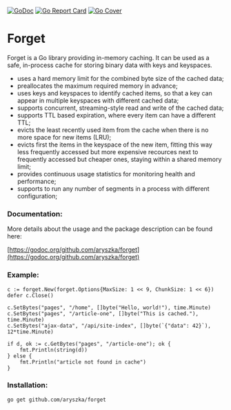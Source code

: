 [![GoDoc](https://godoc.org/github.com/aryszka/forget?status.svg)](https://godoc.org/github.com/aryszka/forget)
[![Go Report Card](https://goreportcard.com/badge/github.com/aryszka/forget)](https://goreportcard.com/report/github.com/aryszka/forget)
[![Go Cover](https://gocover.io/_badge/github.com/aryszka/forget)](https://gocover.io/github.com/aryszka/forget)

# Forget

Forget is a Go library providing in-memory caching. It can be used as a safe, in-process cache for storing binary
data with keys and keyspaces.

- uses a hard memory limit for the combined byte size of the cached data;
- preallocates the maximum required memory in advance;
- uses keys and keyspaces to identify cached items, so that a key can appear in multiple keyspaces with
  different cached data; 
- supports concurrent, streaming-style read and write of the cached data;
- supports TTL based expiration, where every item can have a different TTL;
- evicts the least recently used item from the cache when there is no more space for new items (LRU);
- evicts first the items in the keyspace of the new item, fitting this way less frequently accessed but more
  expensive recources next to frequently accessed but cheaper ones, staying within a shared memory limit;
- provides continuous usage statistics for monitoring health and performance;
- supports to run any number of segments in a process with different configuration;

### Documentation:

More details about the usage and the package description can be found here:

[https://godoc.org/github.com/aryszka/forget](https://godoc.org/github.com/aryszka/forget)

### Example:

```
c := forget.New(forget.Options{MaxSize: 1 << 9, ChunkSize: 1 << 6})
defer c.Close()

c.SetBytes("pages", "/home", []byte("Hello, world!"), time.Minute)
c.SetBytes("pages", "/article-one", []byte("This is cached."), time.Minute)
c.SetBytes("ajax-data", "/api/site-index", []byte(`{"data": 42}`), 12*time.Minute)

if d, ok := c.GetBytes("pages", "/article-one"); ok {
	fmt.Println(string(d))
} else {
	fmt.Println("article not found in cache")
}
```

### Installation:

```
go get github.com/aryszka/forget
```
